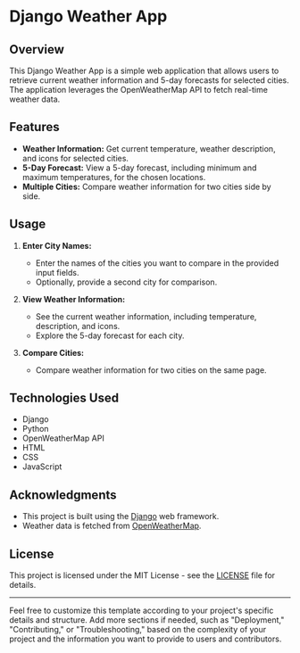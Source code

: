 # Django Weather App

## Overview

This Django Weather App is a simple web application that allows users to retrieve current weather information and 5-day forecasts for selected cities. The application leverages the OpenWeatherMap API to fetch real-time weather data.

## Features

- **Weather Information:** Get current temperature, weather description, and icons for selected cities.
- **5-Day Forecast:** View a 5-day forecast, including minimum and maximum temperatures, for the chosen locations.
- **Multiple Cities:** Compare weather information for two cities side by side.


## Usage

1. **Enter City Names:**
   - Enter the names of the cities you want to compare in the provided input fields.
   - Optionally, provide a second city for comparison.

2. **View Weather Information:**
   - See the current weather information, including temperature, description, and icons.
   - Explore the 5-day forecast for each city.

3. **Compare Cities:**
   - Compare weather information for two cities on the same page.

## Technologies Used

- Django
- Python
- OpenWeatherMap API
- HTML
- CSS
- JavaScript

## Acknowledgments

- This project is built using the [Django](https://www.djangoproject.com/) web framework.
- Weather data is fetched from [OpenWeatherMap](https://openweathermap.org/).

## License

This project is licensed under the MIT License - see the [LICENSE](LICENSE) file for details.

---

Feel free to customize this template according to your project's specific details and structure. Add more sections if needed, such as "Deployment," "Contributing," or "Troubleshooting," based on the complexity of your project and the information you want to provide to users and contributors.
